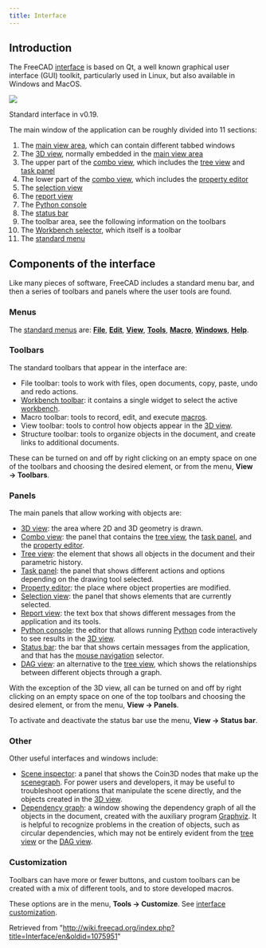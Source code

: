 ```yaml
---
title: Interface
---
```


## Introduction

The FreeCAD [interface](/Interface "Interface") is based on Qt, a well known graphical user interface (GUI) toolkit, particularly used in Linux, but also available in Windows and MacOS.

![](/images/FreeCAD_interface_base_divisions.svg)

Standard interface in v0.19.

The main window of the application can be roughly divided into 11 sections:

1. The [main view area](/Main_view_area "Main view area"), which can contain different tabbed windows
2. The [3D view](/3D_view "3D view"), normally embedded in the [main view area](/Main_view_area "Main view area")
3. The upper part of the [combo view](/Combo_view "Combo view"), which includes the [tree view](/Tree_view "Tree view") and [task panel](/Task_panel "Task panel")
4. The lower part of the [combo view](/Combo_view "Combo view"), which includes the [property editor](/Property_editor "Property editor")
5. The [selection view](/Selection_view "Selection view")
6. The [report view](/Report_view "Report view")
7. The [Python console](/Python_console "Python console")
8. The [status bar](/Status_bar "Status bar")
9. The toolbar area, see the following information on the toolbars
10. The [Workbench selector](/Std_Workbench "Std Workbench"), which itself is a toolbar
11. The [standard menu](/Standard_Menu "Standard Menu")

## Components of the interface

Like many pieces of software, FreeCAD includes a standard menu bar, and then a series of toolbars and panels where the user tools are found.

### Menus

The [standard menus](/Standard_Menu "Standard Menu") are: [**File**](/Std_File_Menu "Std File Menu"), [**Edit**](/Std_Edit_Menu "Std Edit Menu"), [**View**](/Std_View_Menu "Std View Menu"), [**Tools**](/Std_Tools_Menu "Std Tools Menu"), [**Macro**](/Std_Macro_Menu "Std Macro Menu"), [**Windows**](/Std_Windows_Menu "Std Windows Menu"), [**Help**](/Std_Help_Menu "Std Help Menu").

### Toolbars

The standard toolbars that appear in the interface are:

- File toolbar: tools to work with files, open documents, copy, paste, undo and redo actions.
- [Workbench toolbar](/Std_Workbench "Std Workbench"): it contains a single widget to select the active [workbench](/Workbenches "Workbenches").
- Macro toolbar: tools to record, edit, and execute [macros](/Macros "Macros").
- View toolbar: tools to control how objects appear in the [3D view](/3D_view "3D view").
- Structure toolbar: tools to organize objects in the document, and create links to additional documents.

These can be turned on and off by right clicking on an empty space on one of the toolbars and choosing the desired element, or from the menu, **View → Toolbars**.

### Panels

The main panels that allow working with objects are:

- [3D view](/3D_view "3D view"): the area where 2D and 3D geometry is drawn.
- [Combo view](/Combo_view "Combo view"): the panel that contains the [tree view](/Tree_view "Tree view"), the [task panel](/Task_panel "Task panel"), and the [property editor](/Property_editor "Property editor").
- [Tree view](/Tree_view "Tree view"): the element that shows all objects in the document and their parametric history.
- [Task panel](/Task_panel "Task panel"): the panel that shows different actions and options depending on the drawing tool selected.
- [Property editor](/Property_editor "Property editor"): the place where object properties are modified.
- [Selection view](/Selection_view "Selection view"): the panel that shows elements that are currently selected.
- [Report view](/Report_view "Report view"): the text box that shows different messages from the application and its tools.
- [Python console](/Python_console "Python console"): the editor that allows running [Python](/Python "Python") code interactively to see results in the [3D view](/3D_view "3D view").
- [Status bar](/Status_bar "Status bar"): the bar that shows certain messages from the application, and that has the [mouse navigation](/Mouse_navigation "Mouse navigation") selector.
- [DAG view](/DAG_view "DAG view"): an alternative to the [tree view](/Tree_view "Tree view"), which shows the relationships between different objects through a graph.

With the exception of the 3D view, all can be turned on and off by right clicking on an empty space on one of the top toolbars and choosing the desired element, or from the menu, **View → Panels**.

To activate and deactivate the status bar use the menu, **View → Status bar**.

### Other

Other useful interfaces and windows include:

- [Scene inspector](/Std_SceneInspector "Std SceneInspector"): a panel that shows the Coin3D nodes that make up the [scenegraph](/Scenegraph "Scenegraph"). For power users and developers, it may be useful to troubleshoot operations that manipulate the scene directly, and the objects created in the [3D view](/3D_view "3D view").
- [Dependency graph](/Std_DependencyGraph "Std DependencyGraph"): a window showing the dependency graph of all the objects in the document, created with the auxiliary program [Graphviz](https://graphviz.org/). It is helpful to recognize problems in the creation of objects, such as circular dependencies, which may not be entirely evident from the [tree view](/Tree_view "Tree view") or the [DAG view](/DAG_view "DAG view").

### Customization

Toolbars can have more or fewer buttons, and custom toolbars can be created with a mix of different tools, and to store developed macros.

These options are in the menu, **Tools → Customize**. See [interface customization](/Interface_Customization "Interface Customization").

Retrieved from "<http://wiki.freecad.org/index.php?title=Interface/en&oldid=1075951>"
